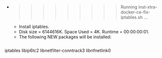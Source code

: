 * >>>>>>>>> Running inst-xtra-docker-ce-fix-iptables.sh ...
  * Install iptables.
  * Disk size = 6144616K. Space Used = 4K. Runtime = 00:00:00:01.
  * The following NEW packages will be installed:
  ```bash
iptables libip6tc2 libnetfilter-conntrack3 libnfnetlink0
  ```
